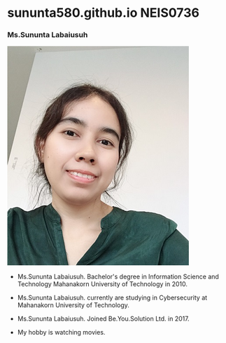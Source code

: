 # sununta580.github.io NEIS0736

### **Ms.Sununta Labaiusuh**

![](sununta.jpg "Ms.Sununta Labaiusuh")

- Ms.Sununta Labaiusuh. Bachelor's degree in Information Science and Technology Mahanakorn University of Technology in 2010.

- Ms.Sununta Labaiusuh. currently are studying in Cybersecurity at Mahanakorn University of Technology.

- Ms.Sununta Labaiusuh. Joined Be.You.Solution Ltd. in 2017.

- My hobby is watching movies.
